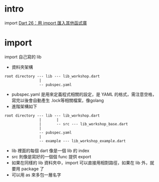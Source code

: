 # intro
import
[Dart 26：用 import 匯入其他函式庫](https://ithelp.ithome.com.tw/articles/10244657)

# import
import 自己寫的 lib
- 資料夾架構
```shell
root directory --- lib --- lib_workshop.dart
                |
                -- pubspec.yaml 
```
- pubspec.yaml 是用來定義程式相關的設定，是 YAML 的格式，需注意空格，寫完以後會自動產生 .lock等相關檔案，像golang
- 進階架構如下
```shell
root directory --- lib --- lib_workshop.dart
                |       |
                |       -- src --- lib_workshop_base.dart 
                |
                -- pubspec.yaml 
                |
                -- example --- lib_workshop_example.dart
```
  - lib 裡面的每個 dart 像是一個 lib 的 index
  - src 則像是寫好的一個個 func 提供 export
  - 如果在同樣的 lib 資料夾中，import 可以直接用相對路徑，如果在 lib 外，就要用 package 了
  - 可以用 as 來多包一層名字